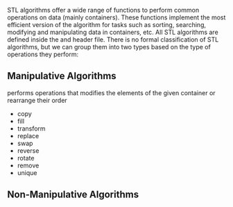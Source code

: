 STL algorithms offer a wide range of functions to perform common operations on data (mainly containers). These functions implement the most efficient version of the algorithm for tasks such as sorting, searching, modifying and manipulating data in containers, etc. All STL algorithms are defined inside the <algorithm> and <numeric> header file.
There is no formal classification of STL algorithms, but we can group them into two types based on the type of operations they perform:


## Manipulative Algorithms

performs operations that modifies the elements of the given container or rearrange their order

* copy
* fill
* transform
* replace
* swap
* reverse
* rotate
* remove
* unique

## Non-Manipulative Algorithms


